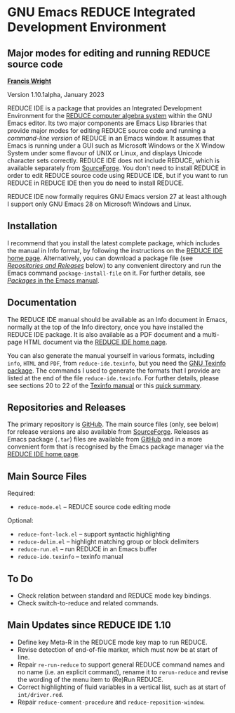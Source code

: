 GNU Emacs REDUCE Integrated Development Environment
===================================================
Major modes for editing and running REDUCE source code
------------------------------------------------------

**[Francis Wright](https://sites.google.com/site/fjwcentaur)**

Version 1.10.1alpha, January 2023

REDUCE IDE is a package that provides an Integrated Development Environment for the [REDUCE computer algebra system](https://reduce-algebra.sourceforge.io/) within the GNU Emacs editor.  Its two major components are Emacs Lisp libraries that provide major modes for editing REDUCE source code and running a *command-line version* of REDUCE in an Emacs window.  It assumes that Emacs is running under a GUI such as Microsoft Windows or the X Window System under some flavour of UNIX or Linux, and displays Unicode character sets correctly.  REDUCE IDE does not include REDUCE, which is available separately from [SourceForge](https://sourceforge.net/projects/reduce-algebra/).  You don't need to install REDUCE in order to edit REDUCE source code using REDUCE IDE, but if you want to run REDUCE in REDUCE IDE then you do need to install REDUCE.

REDUCE IDE now formally requires GNU Emacs version 27 at least although I support only GNU Emacs 28 on Microsoft Windows and Linux.

Installation
------------

I recommend that you install the latest complete package, which includes the manual in Info format, by following the instructions on the [REDUCE IDE home page](https://reduce-algebra.sourceforge.io/reduce-ide/).  Alternatively, you can download a package file (see [*Repositories and Releases*](#repositories-and-releases) below) to any convenient directory and run the Emacs command `package-install-file` on it.  For further details, see [*Packages* in the Emacs manual](https://www.gnu.org/software/emacs/manual/html_node/emacs/Packages.html).

Documentation
-------------

The REDUCE IDE manual should be available as an Info document in Emacs, normally at the top of the Info directory, once you have installed the REDUCE IDE package.  It is also available as a PDF document and a multi-page HTML document via the [REDUCE IDE home page](https://reduce-algebra.sourceforge.io/reduce-ide/).

You can also generate the manual yourself in various formats, including `info`, `HTML` and `PDF`, from `reduce-ide.texinfo`, but you need the [GNU Texinfo package](https://www.gnu.org/software/texinfo/).  The commands I used to generate the formats that I provide are listed at the end of the file `reduce-ide.texinfo`.  For further details, please see sections 20 to 22 of the [Texinfo manual](https://www.gnu.org/software/texinfo/manual/texinfo/) or this [quick summary](https://en.wikipedia.org/wiki/Texinfo).

Repositories and Releases
-------------------------

The primary repository is [GitHub](https://github.com/fjwright/REDUCE-IDE).  The main source files (only, see below) for release versions are also available from [SourceForge](https://sourceforge.net/p/reduce-algebra/code/HEAD/tree/trunk/generic/emacs/).  Releases as Emacs package (`.tar`) files are available from [GitHub](https://github.com/fjwright/REDUCE-IDE/releases) and in a more convenient form that is recognised by the Emacs package manager via the [REDUCE IDE home page](https://reduce-algebra.sourceforge.io/reduce-ide/).

Main Source Files
-----------------

Required:

* `reduce-mode.el`  &ndash;  REDUCE source code editing mode

Optional:

* `reduce-font-lock.el`  &ndash;  support syntactic highlighting
* `reduce-delim.el`  &ndash;  highlight matching group or block delimiters
* `reduce-run.el`  &ndash;  run REDUCE in an Emacs buffer
* `reduce-ide.texinfo`  &ndash;  texinfo manual

To Do
-----

* Check relation between standard and REDUCE mode key bindings.
* Check switch-to-reduce and related commands.

Main Updates since REDUCE IDE 1.10
----------------------------------

* Define key Meta-R in the REDUCE mode key map to run REDUCE.
* Revise detection of end-of-file marker, which must now be at start of line.
* Repair `re-run-reduce` to support general REDUCE command names and no name (i.e. an explicit command), rename it to `rerun-reduce` and revise the wording of the menu item to (Re)Run REDUCE.
* Correct highlighting of fluid variables in a vertical list, such as at start of `int/driver.red`.
* Repair `reduce-comment-procedure` and `reduce-reposition-window`.
